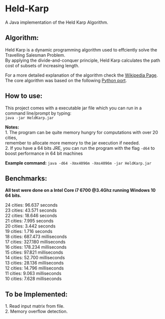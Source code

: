 # Held-Karp

A Java implementation of the Held Karp Algorithm.

<h2><b>Algorithm:</b></h2>
<p>Held Karp is a dynamic programming algorithm used to effciently solve the Travelling Salesman Problem.
<br>By applying the divide-and-conquer principle, Held Karp calculates the path cost of subsets of increasing length.</p>
<p>For a more detailed explanation of the algorithm check the
<a href="https://en.wikipedia.org/wiki/Held%E2%80%93Karp_algorithm">Wikipedia Page</a>.
<br>The core algorithm was based on the following <a href="https://github.com/CarlEkerot/held-karp">Python port</a>.</p>
  

<h2><b>How to use:</b></h2>
<p>This project comes with a executable jar file which you can run in a command line/prompt by typing:
<br><code>java -jar HeldKarp.jar</code></p>
<p><b>Notes:</b>
<br>1. The program can be quite memory hungry for computations with over 20 cities,
  <br>remember to allocate more memory to the jar execution if needed.
<br>2. If you have a 64 bits JRE, you can run the program with the flag <code>-d64</code> to boost performance in 64 bit machines</p>
<p><b>Example command:</b>
<code>java -d64 -Xmx4096m -Xms4096m -jar HeldKarp.jar</code></p>
 
<h2><b>Benchmarks:</b></h2>
<p><b>All test were done on a Intel Core i7 6700 @3.4Ghz running Windows 10 64 bits.</b></p>
<p>24 cities: 96.637 seconds<br>
  23 cities: 43.571 seconds<br>
  22 cities: 18.646 seconds<br>
  21 cities: 7.995 seconds<br>
  20 cities: 3.442 seconds<br>
  19 cities: 1.716 seconds<br>
  18 cities: 687.473 milliseconds<br>
  17 cities: 327.180 milliseconds<br>
  16 cities: 178.234 milliseconds<br>
  15 cities: 97.821 milliseconds<br>
  14 cities: 52.700 milliseconds<br>
  13 cities: 28.136 milliseconds<br>
  12 cities: 14.796 milliseconds<br>
  11 cities: 9.063 milliseconds<br>
  10 cities: 7.628 milliseconds<br></p>

<h2><b>To be Implemented:</b></h2>
<p>1. Read input matrix from file.
<br>2. Memory overflow detection.</p>
  

